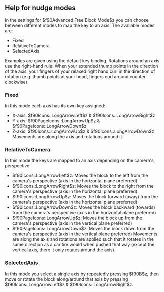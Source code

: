 ## Help for nudge modes
In the settings for \$f90Advanced Free Block Mode\$z you can choose between different modes to map the key to an axis. The available modes are:
* Fixed
* RelativeToCamera
* SelectedAxis

Examples are given using the default key binding.
Rotations around an axis use the right-hand rule: When your extended thumb points in the direction of the axis, your fingers of your relaxed right hand curl in the direction of rotation (e.g. thumb points at your head, fingers curl around counter-clockwise)

### Fixed
In this mode each axis has its own key assigned:
* X-axis: \$f90Icons::LongArrowLeft\$z & \$f90Icons::LongArrowRight\$z
* Y-axis: \$f90PageIcons::LongArrowUp\$z & \$f90PageIcons::LongArrowDown\$z
* Z-axis: \$f90Icons::LongArrowUp\$z & \$f90Icons::LongArrowDown\$z
Movements are along the axis and rotations around it.

### RelativeToCamera
In this mode the keys are mapped to an axis depending on the camera's perspective:
* \$f90Icons::LongArrowLeft\$z: Moves the block to the left from the camera's perspective (axis in the horizontal plane preferred)
* \$f90Icons::LongArrowRight\$z: Moves the block to the right from the camera's perspective (axis in the horizontal plane preferred)
* \$f90Icons::LongArrowUp\$z: Moves the block forward (away) from the camera's perspective (axis in the horizontal plane preferred)
* \$f90Icons::LongArrowDown\$z: Moves the block backward (towards) from the camera's perspective (axis in the horizontal plane preferred)
* \$f90PageIcons::LongArrowUp\$z: Moves the block up from the camera's perspective (axis in the vertical plane preferred)
* \$f90PageIcons::LongArrowDown\$z: Moves the block down from the camera's perspective (axis in the vertical plane preferred)
Movements are along the axis and rotations are applied such that it rotates in the same direction as a car tire would when pushed that way (except the vertical axis, there it only rotates around the axis).

### SelectedAxis
In this mode you select a single axis by repeatedly pressing \$f90B\$z, then move or rotate the block along/around that axis by pressing \$f90Icons::LongArrowLeft\$z & \$f90Icons::LongArrowRight\$z.
